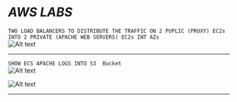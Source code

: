 
#             *AWS LABS*

``` TWO LOAD BALANCERS TO DISTRIBUTE THE TRAFFIC ON 2 PUPLIC (PROXY) EC2s INTO 2 PRIVATE (APACHE WEB SERVERS) EC2s INT AZs ```     
<img src="https://github.com/MohmadSabri98/AWS/blob/main/LoadBalancers_with_Proxy_servers.jpeg?raw=true" alt="Alt text" title="Optional title">

-------------------------------------------------------------------------------------------------------
``` SHOW ECS APACHE LOGS INTO S3  Bucket ```     
<img src="https://github.com/MohmadSabri98/AWS/blob/main/importApache-Logs_intos3.jpeg?raw=true" alt="Alt text" title="Optional title">

<img src="https://github.com/MohmadSabri98/AWS/blob/main/show_Apache_logs_s3/apachelogs_s3.jpeg?raw=true" alt="Alt text" title="Optional title">

   ----------------------------------------------------------------------------------------------------------------

